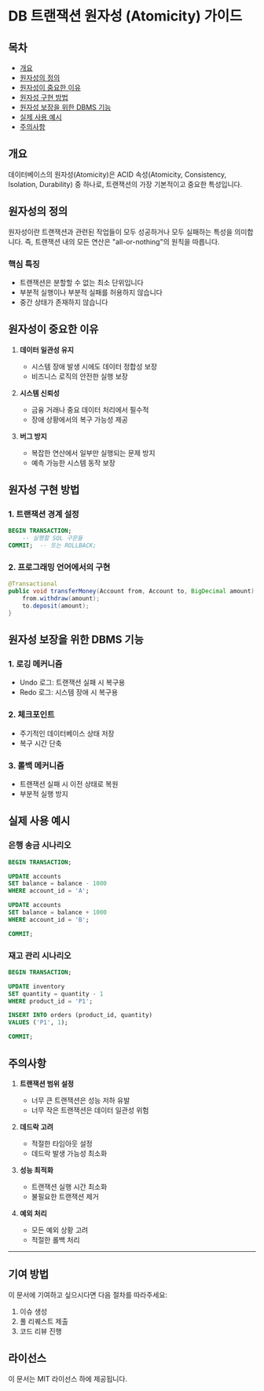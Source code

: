 # DB 트랜잭션 원자성 (Atomicity) 가이드

## 목차
- [개요](#개요)
- [원자성의 정의](#원자성의-정의)
- [원자성이 중요한 이유](#원자성이-중요한-이유)
- [원자성 구현 방법](#원자성-구현-방법)
- [원자성 보장을 위한 DBMS 기능](#원자성-보장을-위한-dbms-기능)
- [실제 사용 예시](#실제-사용-예시)
- [주의사항](#주의사항)

## 개요

데이터베이스의 원자성(Atomicity)은 ACID 속성(Atomicity, Consistency, Isolation, Durability) 중 하나로, 트랜잭션의 가장 기본적이고 중요한 특성입니다.

## 원자성의 정의

원자성이란 트랜잭션과 관련된 작업들이 모두 성공하거나 모두 실패하는 특성을 의미합니다. 즉, 트랜잭션 내의 모든 연산은 "all-or-nothing"의 원칙을 따릅니다.

### 핵심 특징
- 트랜잭션은 분할할 수 없는 최소 단위입니다
- 부분적 실행이나 부분적 실패를 허용하지 않습니다
- 중간 상태가 존재하지 않습니다

## 원자성이 중요한 이유

1. **데이터 일관성 유지**
    - 시스템 장애 발생 시에도 데이터 정합성 보장
    - 비즈니스 로직의 안전한 실행 보장

2. **시스템 신뢰성**
    - 금융 거래나 중요 데이터 처리에서 필수적
    - 장애 상황에서의 복구 가능성 제공

3. **버그 방지**
    - 복잡한 연산에서 일부만 실행되는 문제 방지
    - 예측 가능한 시스템 동작 보장

## 원자성 구현 방법

### 1. 트랜잭션 경계 설정
```sql
BEGIN TRANSACTION;
    -- 실행할 SQL 구문들
COMMIT;  -- 또는 ROLLBACK;
```

### 2. 프로그래밍 언어에서의 구현
```java
@Transactional
public void transferMoney(Account from, Account to, BigDecimal amount) {
    from.withdraw(amount);
    to.deposit(amount);
}
```

## 원자성 보장을 위한 DBMS 기능

### 1. 로깅 메커니즘
- Undo 로그: 트랜잭션 실패 시 복구용
- Redo 로그: 시스템 장애 시 복구용

### 2. 체크포인트
- 주기적인 데이터베이스 상태 저장
- 복구 시간 단축

### 3. 롤백 메커니즘
- 트랜잭션 실패 시 이전 상태로 복원
- 부분적 실행 방지

## 실제 사용 예시

### 은행 송금 시나리오
```sql
BEGIN TRANSACTION;

UPDATE accounts 
SET balance = balance - 1000
WHERE account_id = 'A';

UPDATE accounts
SET balance = balance + 1000
WHERE account_id = 'B';

COMMIT;
```

### 재고 관리 시나리오
```sql
BEGIN TRANSACTION;

UPDATE inventory
SET quantity = quantity - 1
WHERE product_id = 'P1';

INSERT INTO orders (product_id, quantity)
VALUES ('P1', 1);

COMMIT;
```

## 주의사항

1. **트랜잭션 범위 설정**
    - 너무 큰 트랜잭션은 성능 저하 유발
    - 너무 작은 트랜잭션은 데이터 일관성 위험

2. **데드락 고려**
    - 적절한 타임아웃 설정
    - 데드락 발생 가능성 최소화

3. **성능 최적화**
    - 트랜잭션 실행 시간 최소화
    - 불필요한 트랜잭션 제거

4. **예외 처리**
    - 모든 예외 상황 고려
    - 적절한 롤백 처리

---

## 기여 방법

이 문서에 기여하고 싶으시다면 다음 절차를 따라주세요:
1. 이슈 생성
2. 풀 리퀘스트 제출
3. 코드 리뷰 진행

## 라이선스

이 문서는 MIT 라이선스 하에 제공됩니다.